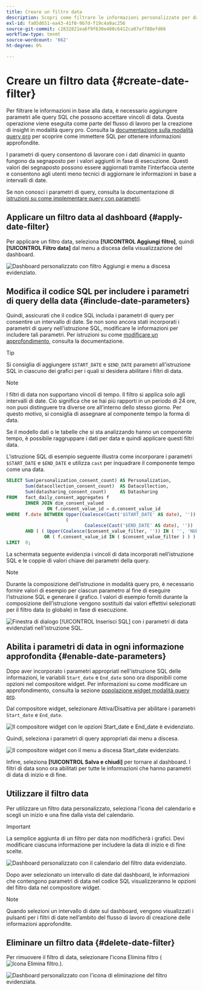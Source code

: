 ```yaml
---
title: Creare un filtro data
description: Scopri come filtrare le informazioni personalizzate per data.
exl-id: fa05d651-ea43-41f0-9b7d-f19c4a9ac256
source-git-commit: c2832821ea6f9f630e480c6412ca07af788efd66
workflow-type: tm+mt
source-wordcount: '662'
ht-degree: 0%

---
```


# Creare un filtro data {#create-date-filter}

Per filtrare le informazioni in base alla data, è necessario aggiungere parametri alle query SQL che possono accettare vincoli di data. Questa operazione viene eseguita come parte del flusso di lavoro per la creazione di insight in modalità query pro. Consulta la [documentazione sulla modalità query pro](#query-pro-mode) per scoprire come immettere SQL per ottenere informazioni approfondite.

I parametri di query consentono di lavorare con i dati dinamici in quanto fungono da segnaposto per i valori aggiunti in fase di esecuzione. Questi valori dei segnaposto possono essere aggiornati tramite l’interfaccia utente e consentono agli utenti meno tecnici di aggiornare le informazioni in base a intervalli di date.

Se non conosci i parametri di query, consulta la documentazione di [istruzioni su come implementare query con parametri](../../../../query-service/ui/parameterized-queries.md).

## Applicare un filtro data al dashboard {#apply-date-filter}

Per applicare un filtro data, seleziona **[!UICONTROL Aggiungi filtro]**, quindi **[!UICONTROL Filtro data]** dal menu a discesa della visualizzazione del dashboard.

![Dashboard personalizzato con filtro Aggiungi e menu a discesa evidenziato.](../../../images/customizable-insights/add-filter.png)

## Modifica il codice SQL per includere i parametri di query della data {#include-date-parameters}

Quindi, assicurati che il codice SQL includa i parametri di query per consentire un intervallo di date. Se non sono ancora stati incorporati i parametri di query nell&#39;istruzione SQL, modificare le informazioni per includere tali parametri. Per istruzioni su come [modificare un approfondimento](../query-pro-mode.md#edit), consulta la documentazione.

>[!TIP]
>
>Si consiglia di aggiungere `$START_DATE` e `$END_DATE` parametri all&#39;istruzione SQL in ciascuno dei grafici per i quali si desidera abilitare i filtri di data.

>[!NOTE]
>
>I filtri di data non supportano vincoli di tempo. Il filtro si applica solo agli intervalli di date. Ciò significa che se hai più rapporti in un periodo di 24 ore, non puoi distinguere tra diverse ore all’interno dello stesso giorno. Per questo motivo, si consiglia di assegnare al componente tempo la forma di data.

Se il modello dati o le tabelle che si sta analizzando hanno un componente tempo, è possibile raggruppare i dati per data e quindi applicare questi filtri data.

L&#39;istruzione SQL di esempio seguente illustra come incorporare i parametri `$START_DATE` e `$END_DATE` e utilizza `cast` per inquadrare il componente tempo come una data.

```sql
SELECT Sum(personalization_consent_count) AS Personalization,
       Sum(datacollection_consent_count)  AS Datacollection,
       Sum(datasharing_consent_count)     AS Datasharing
FROM   fact_daily_consent_aggregates f
       INNER JOIN dim_consent_valued
               ON f.consent_value_id = d.consent_value_id
WHERE  f.date BETWEEN Upper(Coalesce(Cast('$START_DATE' AS date), '')) AND Upper
                      (
                             Coalesce(Cast('$END_DATE' AS date), ''))
       AND ( ( Upper(Coalesce($consent_value_filter, '')) IN ( '', 'NULL' ) )
              OR ( f.consent_value_id IN ( $consent_value_filter ) ) )
LIMIT  0; 
```

La schermata seguente evidenzia i vincoli di data incorporati nell’istruzione SQL e le coppie di valori chiave dei parametri della query.

>[!NOTE]
>
>Durante la composizione dell’istruzione in modalità query pro, è necessario fornire valori di esempio per ciascun parametro al fine di eseguire l’istruzione SQL e generare il grafico. I valori di esempio forniti durante la composizione dell’istruzione vengono sostituiti dai valori effettivi selezionati per il filtro data (o globale) in fase di esecuzione.

![Finestra di dialogo [!UICONTROL Inserisci SQL] con i parametri di data evidenziati nell&#39;istruzione SQL.](../../../images/customizable-insights/sql-date-parameters.png)

## Abilita i parametri di data in ogni informazione approfondita {#enable-date-parameters}

Dopo aver incorporato i parametri appropriati nell&#39;istruzione SQL delle informazioni, le variabili `Start_date` e `End_date` sono ora disponibili come opzioni nel compositore widget. Per informazioni su come modificare un approfondimento, consulta la sezione [popolazione widget modalità query pro](#populate-widget).

Dal compositore widget, selezionare Attiva/Disattiva per abilitare i parametri `Start_date` e `End_date`.

![Il compositore widget con le opzioni Start_date e End_date è evidenziato.](../../../images/customizable-insights/widget-composer-date-filter-toggles.png)

Quindi, seleziona i parametri di query appropriati dai menu a discesa.

![Il compositore widget con il menu a discesa Start_date evidenziato.](../../../images/customizable-insights/widget-composer-date-filter-dropdown.png)

Infine, seleziona **[!UICONTROL Salva e chiudi]** per tornare al dashboard. I filtri di data sono ora abilitati per tutte le informazioni che hanno parametri di data di inizio e di fine.

## Utilizzare il filtro data

Per utilizzare un filtro data personalizzato, seleziona l’icona del calendario e scegli un inizio e una fine dalla vista del calendario.

>[!IMPORTANT]
>
>La semplice aggiunta di un filtro per data non modificherà i grafici. Devi modificare ciascuna informazione per includere la data di inizio e di fine scelte.

![Dashboard personalizzato con il calendario del filtro data evidenziato.](../../../images/customizable-insights/date-filter.png)

Dopo aver selezionato un intervallo di date dal dashboard, le informazioni che contengono parametri di data nel codice SQL visualizzeranno le opzioni del filtro data nel compositore widget.

>[!NOTE]
>
>Quando selezioni un intervallo di date sul dashboard, vengono visualizzati i pulsanti per i filtri di date nell’ambito del flusso di lavoro di creazione delle informazioni approfondite.

## Eliminare un filtro data {#delete-date-filter}

Per rimuovere il filtro di data, selezionare l&#39;icona Elimina filtro (![Icona Elimina filtro.](/help/images/icons/filter-delete.png)).

![Dashboard personalizzato con l&#39;icona di eliminazione del filtro evidenziata.](../../../images/customizable-insights/delete-date-filter.png)
